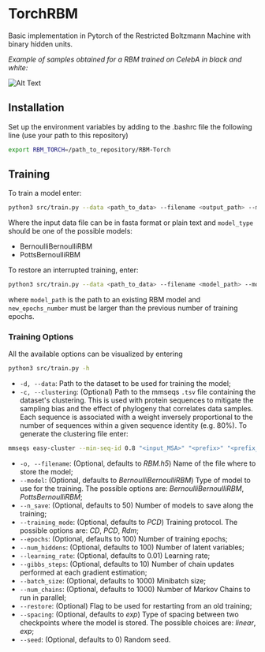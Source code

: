 # TorchRBM

Basic implementation in Pytorch of the Restricted Boltzmann Machine with binary hidden units.

*Example of samples obtained for a RBM trained on CelebA in black and white:*

![Alt Text](https://raw.githubusercontent.com/AurelienDecelle/TorchRBM/main/FacesBW.gif)

## Installation
Set up the environment variables by adding to the .bashrc file the following line (use your path to this repository)
```bash
export RBM_TORCH=/path_to_repository/RBM-Torch
```

## Training
To train a model enter:
```bash
python3 src/train.py --data <path_to_data> --filename <output_path> --model <model_type>
```
Where the input data file can be in fasta format or plain text and `model_type` should be one of the possible models:

- BernoulliBernoulliRBM
- PottsBernoulliRBM

To restore an interrupted training, enter:
```bash
python3 src/train.py --data <path_to_data> --filename <model_path> --model <model_type> --epochs <new_epochs_number> --restore
```
where `model_path` is the path to an existing RBM model and `new_epochs_number` must be larger than the previous number of training epochs.

### Training Options
All the available options can be visualized by entering
```bash
python3 src/train.py -h
```
- `-d, --data`: Path to the dataset to be used for training the model;
- `-c, --clustering`: (Optional) Path to the mmseqs `.tsv` file containing the dataset's clustering. This is used with protein sequences to mitigate the sampling bias and the effect of phylogeny that correlates data samples. Each sequence is associated with a weight inversely proportional to the number of sequences within a given sequence identity (e.g. 80%). To generate the clustering file enter:
```bash
mmseqs easy-cluster --min-seq-id 0.8 "<input_MSA>" "<prefix>" "<prefix_temp>"
```
- `-o, --filename`: (Optional, defaults to *RBM.h5*) Name of the file where to store the model;
- `--model`: (Optional, defaults to *BernoulliBernoulliRBM*) Type of model to use for the training. The possible options are: *BernoulliBernoulliRBM*, *PottsBernoulliRBM*;
- `--n_save`: (Optional, defaults to 50) Number of models to save along the training;
- `--training_mode`: (Optional, defaults to *PCD*) Training protocol. The possible options are: *CD*, *PCD*, *Rdm*;
- `--epochs`: (Optional, defaults to 100) Number of training epochs;
- `--num_hiddens`: (Optional, defaults to 100) Number of latent variables;
- `--learning_rate`: (Optional, defaults to 0.01) Learning rate;
- `--gibbs_steps`: (Optional, defaults to 10) Number of chain updates performed at each gradient estimation;
- `--batch_size`: (Optional, defaults to 1000) Minibatch size;
- `--num_chains`: (Optional, defaults to 1000) Number of Markov Chains to run in parallel;
- `--restore`: (Optional) Flag to be used for restarting from an old training;
- `--spacing`: (Optional, defaults to *exp*) Type of spacing between two checkpoints where the model is stored. The possible choices are: *linear*, *exp*;
- `--seed`: (Optional, defaults to 0) Random seed.
